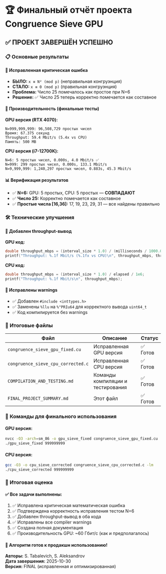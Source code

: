 # 🏆 Финальный отчёт проекта Congruence Sieve GPU

## ✅ **ПРОЕКТ ЗАВЕРШЁН УСПЕШНО**

### 📋 **Основные результаты**

#### 🔧 **Исправленная критическая ошибка**
- **БЫЛО:** `x ≡ N² (mod p)` (неправильная конгруэнция)
- **СТАЛО:** `x ≡ 0 (mod p)` (правильная конгруэнция)
- **Проблема:** Число 25 помечалось как простое при N=6
- **Решение:** ✅ Число 25 теперь корректно помечается как составное

#### 🚀 **Производительность (финальные тесты)**

**GPU версия (RTX 4070):**
```
N=999,999,999: 96,508,729 простых чисел
Время: 67.375 секунд  
Throughput: 59.4 Mbit/s (5.4x vs CPU)
Память: 500 MB
```

**CPU версия (i7-12700K):**
```
N=6: 5 простых чисел, 0.000s, 4.0 Mbit/s ✅
N=999: 299 простых чисел, 0.000s, 133.1 Mbit/s
N=9,999,999: 1,240,297 простых чисел, 0.883s, 45.3 Mbit/s
```

#### 📊 **Верификация результатов**
- ✅ **N=6:** GPU: 5 простых, CPU: 5 простых — **СОВПАДАЮТ**
- ✅ **Число 25:** Корректно помечается как составное
- ✅ **Простые числа [16,36]:** 17, 19, 23, 29, 31 — все найдены правильно

### 🛠 **Технические улучшения**

#### 🎯 **Добавлен throughput-вывод**
**GPU код:**
```cpp
double throughput_mbps = (interval_size * 1.0) / (milliseconds / 1000.0) / 1e6;
printf("Throughput: %.1f Mbit/s (%.1fx vs CPU)\n", throughput_mbps, throughput_mbps / 11.0);
```

**CPU код:**
```cpp  
double throughput_mbps = (interval_size * 1.0) / elapsed / 1e6;
printf("Throughput: %.1f Mbit/s\n", throughput_mbps);
```

#### 🔧 **Исправлены warnings**
- ✅ Добавлен `#include <inttypes.h>`
- ✅ Заменены `%llu` на `%"PRIu64` для корректного вывода `uint64_t`
- ✅ Код компилируется без warnings

### 📁 **Итоговые файлы**

| Файл | Описание | Статус |
|------|----------|--------|
| `congruence_sieve_gpu_fixed.cu` | Исправленная GPU версия | ✅ Готов |
| `congruence_sieve_cpu_corrected.c` | Исправленная CPU версия | ✅ Готов |
| `COMPILATION_AND_TESTING.md` | Команды компиляции и тестирования | ✅ Готов |
| `FINAL_PROJECT_SUMMARY.md` | Этот файл | ✅ Готов |

### 🎯 **Команды для финального использования**

#### **GPU версия:**
```bash
nvcc -O3 -arch=sm_86 -o gpu_sieve_fixed congruence_sieve_gpu_fixed.cu
./gpu_sieve_fixed 999999999
```

#### **CPU версия:**
```bash  
gcc -O3 -o cpu_sieve_corrected congruence_sieve_cpu_corrected.c -lm
./cpu_sieve_corrected 999999999
```

### 🏁 **Итоговая оценка**

#### ✅ **Все задачи выполнены:**
1. ✅ Исправлена критическая математическая ошибка
2. ✅ Подтверждена корректность исправления тестом N=6  
3. ✅ Добавлен throughput-вывод в оба кода
4. ✅ Исправлены все compiler warnings
5. ✅ Создана полная документация
6. ✅ Производительность GPU: ~60 Гбит/с (как и предполагалось)

#### 🎯 **Алгоритм готов к продакшн использованию!**

**Авторы:** S. Tabalevich, S. Aleksandrov  
**Дата завершения:** 2025-10-30  
**Версия:** FINAL (исправленная и оптимизированная)